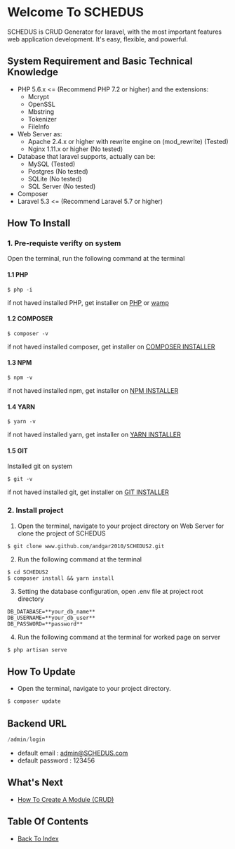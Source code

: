 # Welcome To SCHEDUS

SCHEDUS is CRUD Generator for laravel, with the most important features web application development. It's easy, flexible, and powerful.

## System Requirement and Basic Technical Knowledge
- PHP 5.6.x <= (Recommend PHP 7.2 or higher) and the extensions:
  - Mcrypt
  - OpenSSL
  - Mbstring
  - Tokenizer
  - FileInfo
- Web Server as:
  - Apache 2.4.x or higher with rewrite engine on (mod_rewrite) (Tested)
  - Nginx 1.11.x or higher (No tested)
- Database that laravel supports, actually can be:
  - MySQL (Tested)
  - Postgres (No tested)
  - SQLite (No tested)
  - SQL Server (No tested)
- Composer
- Laravel 5.3 <= (Recommend Laravel 5.7 or higher)

## How To Install

### 1. Pre-requiste verifty on system
Open the terminal, run the following command at the terminal

#### 1.1 PHP
```shell
$ php -i
```
if not haved installed PHP, get installer on [PHP](www.PHP.com) or [wamp](www.wamp.com)

#### 1.2 COMPOSER
```shell
$ composer -v
```
if not haved installed composer, get installer on [COMPOSER INSTALLER](www.composer.com)

#### 1.3 NPM
```shell
$ npm -v
```
if not haved installed npm, get installer on [NPM INSTALLER](www.npm.com)

#### 1.4 YARN
```shell
$ yarn -v
```
if not haved installed yarn, get installer on [YARN INSTALLER](www.yarn.com)

#### 1.5 GIT
Installed git on system

```shell
$ git -v
```
if not haved installed git, get installer on [GIT INSTALLER](www.git.com)


### 2. Install project
1. Open the terminal, navigate to your project directory on Web Server for clone
   the project of SCHEDUS

```shell
$ git clone www.github.com/andgar2010/SCHEDUS2.git
```

2. Run the following command at the terminal
```shell
$ cd SCHEDUS2
$ composer install && yarn install
```

3. Setting the database configuration, open .env file at project root directory
```
DB_DATABASE=**your_db_name**
DB_USERNAME=**your_db_user**
DB_PASSWORD=**password**
```

4. Run the following command at the terminal for worked page on server
```php
$ php artisan serve
```

## How To Update
- Open the terminal, navigate to your project directory.
```php
$ composer update
```

## Backend URL
```php
/admin/login
```
- default email : admin@SCHEDUS.com
- default password : 123456

## What's Next
- [How To Create A Module (CRUD)](./how-to-create-module.md)

## Table Of Contents
- [Back To Index](./index.md)
